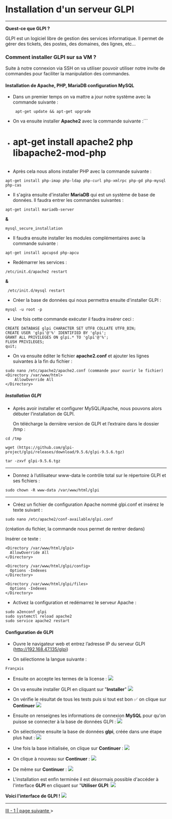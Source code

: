 # Installation d'un serveur GLPI
---

**Quest-ce que GLPI ?**

GLPI est un logiciel libre de gestion des services informatique.
Il permet de gérer des tickets, des postes, des domaines, des lignes, etc...


### Comment installer GLPI sur sa VM ?

Suite à notre connexion via SSH on va utiliser pouvoir utiliser notre invite de commandes pour faciliter la manipulation des commandes.


#### Installation de Apache, PHP, MariaDB configuration MySQL
- Dans un premier temps on va mattre a jour notre système avec la commande suivante :
   ```
    apt-get update && apt-get upgrade 
  ```
- On va ensuite installer **Apache2** avec la commande suivante :```
- # apt-get install apache2 php libapache2-mod-php
  ```
- Après cela nous allons installer PHP avec la commande suivante : 

``` 
apt-get install php-imap php-ldap php-curl php-xmlrpc php-gd php-mysql php-cas
```

- Il s'agira ensuite d'installer **MariaDB** qui est un système de base de données. Il faudra entrer les commandes suivantes : 

``` 
apt-get install mariadb-server
``` 

**&** 

```
mysql_secure_installation
```

- Il faudra ensuite installer les modules complémentaires avec la commande suivante : 

``` 
apt-get install apcupsd php-apcu
```

- Redémarrer les services :

```
/etc/init.d/apache2 restart
``` 

**&** 

```
 /etc/init.d/mysql restart
```

- Créer la base de données qui nous permettra ensuite d'installer GLPI :

``` 
mysql -u root -p
```

- Une fois cette commande exécuter il faudra insérer ceci :

```
CREATE DATABASE glpi CHARACTER SET UTF8 COLLATE UTF8_BIN;
CREATE USER 'glpi'@'%' IDENTIFIED BY 'glpi';
GRANT ALL PRIVILEGES ON glpi.* TO 'glpi'@'%';
FLUSH PRIVILEGES;
quit;
```

- On va ensuite éditer le fichier **apache2.conf** et ajouter les lignes suivantes à la fin du fichier : 

```
sudo nano /etc/apache2/apache2.conf (commande pour ouvrir le fichier) 
<Directory /var/www/html>
 	AllowOverride All
</Directory>
```

##### Installation GLPI 

- Après avoir installer et configurer MySQL/Apache, nous pouvons alors débuter l’installation de GLPI.

  On télécharge la dernière version de GLPI et l’extraire dans le dossier /tmp : 

```
cd /tmp
```

```
wget (https://github.com/glpi-project/glpi/releases/download/9.5.6/glpi-9.5.6.tgz)
```

```
tar -zxvf glpi-9.5.6.tgz
```

---
- Donnez à l’utilisateur www-data le contrôle total sur le répertoire GLPI et ses fichiers : 

```
sudo chown -R www-data /var/www/html/glpi
```
---
- Créez un fichier de configuration Apache nommé glpi.conf et insérez le texte suivant :

```
sudo nano /etc/apache2/conf-available/glpi.conf
```
(création du fichier, la commande nous permet de rentrer dedans)

  Insérer ce texte :

```
<Directory /var/www/html/glpi>
  AllowOverride All
</Directory>

<Directory /var/www/html/glpi/config>
  Options -Indexes
</Directory>

<Directory /var/www/html/glpi/files>
  Options -Indexes
</Directory>
```

- Activez la configuration et redémarrez le serveur Apache :

```
sudo a2enconf glpi
sudo systemctl reload apache2
sudo service apache2 restart 
```


#### Configuration de GLPI 

- Ouvre le navigateur web et entrez l’adresse IP du serveur GLPI (http://192.168.47.135/glpi)

- On sélectionne la langue suivante :

```
Français
```

- Ensuite on accepte les termes de la license :
![](Img/glpi1.PNG)

- On va ensuite installer GLPI en cliquant sur "**Installer**"
![](Img/glpi2.PNG)

- On vérifie le résultat de tous les tests puis si tout est bon ✅ on clique sur **Continuer**
![](Img/glpi3.PNG)

- Ensuite on renseignes les informations de connexion **MySQL** pour qu'on puisse se connecter à la base de données GLPI :
![](Img/glpi4.PNG)

- On sélectionne ensuite la base de données **glpi**, créée dans une étape plus haut : 
![](Img/glpi5.PNG)

- Une fois la base initialisée, on clique sur **Continuer** :
![](Img/glpi6.PNG)

- On clique à nouveau sur **Continuer** : 
![](Img/glpi7.PNG)

- De même sur **Continuer** :
![](Img/glpi8.PNG)

- L'installation est enfin terminée il est désormais possible d'accéder à l'interface **GLPI** en cliquant sur "**Utiliser GLPI**: 
![](Img/glpi9..PNG)

**Voici l'interface de GLPI !**
![](Img/glpinterface.PNG)

---

[III - 1 | page suivante ](https://github.com/Anescoo/Linux-B2-TP1/blob/main/ETAPE5.md) >